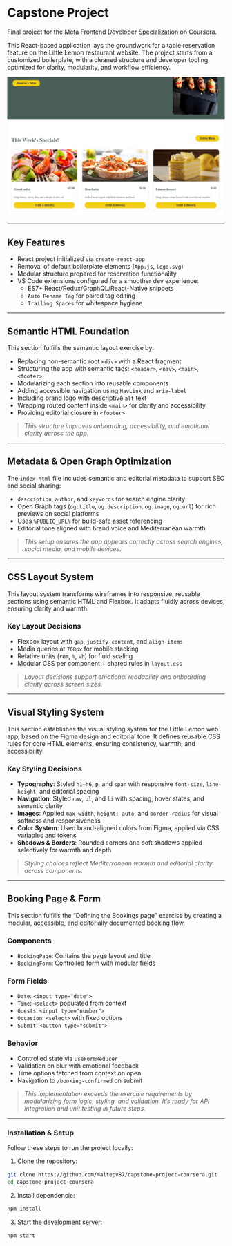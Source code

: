 # Capstone Project

Final project for the Meta Frontend Developer Specialization on Coursera.

This React-based application lays the groundwork for a table reservation feature on the Little Lemon restaurant website. The project starts from a customized boilerplate, with a cleaned structure and developer tooling optimized for clarity, modularity, and workflow efficiency.


![Capstone Project Screenshot](./src/assets/images/Screenshot.png)

---

## Key Features

- React project initialized via `create-react-app`
- Removal of default boilerplate elements (`App.js`, `logo.svg`)
- Modular structure prepared for reservation functionality
- VS Code extensions configured for a smoother dev experience:
  - ES7+ React/Redux/GraphQL/React-Native snippets
  - `Auto Rename Tag` for paired tag editing
  - `Trailing Spaces` for whitespace hygiene

---

## Semantic HTML Foundation

This section fulfills the semantic layout exercise by:

- Replacing non-semantic root `<div>` with a React fragment
- Structuring the app with semantic tags: `<header>`, `<nav>`, `<main>`, `<footer>`
- Modularizing each section into reusable components
- Adding accessible navigation using `NavLink` and `aria-label`
- Including brand logo with descriptive `alt` text
- Wrapping routed content inside `<main>` for clarity and accessibility
- Providing editorial closure in `<footer>`

> _This structure improves onboarding, accessibility, and emotional clarity across the app._

---

## Metadata & Open Graph Optimization

The `index.html` file includes semantic and editorial metadata to support SEO and social sharing:

- `description`, `author`, and `keywords` for search engine clarity
- Open Graph tags (`og:title`, `og:description`, `og:image`, `og:url`) for rich previews on social platforms
- Uses `%PUBLIC_URL%` for build-safe asset referencing
- Editorial tone aligned with brand voice and Mediterranean warmth

> _This setup ensures the app appears correctly across search engines, social media, and mobile devices._

---

## CSS Layout System

This layout system transforms wireframes into responsive, reusable sections using semantic HTML and Flexbox. It adapts fluidly across devices, ensuring clarity and warmth.

### Key Layout Decisions

- Flexbox layout with `gap`, `justify-content`, and `align-items`
- Media queries at `768px` for mobile stacking
- Relative units (`rem`, `%`, `vh`) for fluid scaling
- Modular CSS per component + shared rules in `layout.css`

> _Layout decisions support emotional readability and onboarding clarity across screen sizes._

---

## Visual Styling System

This section establishes the visual styling system for the Little Lemon web app, based on the Figma design and editorial tone. It defines reusable CSS rules for core HTML elements, ensuring consistency, warmth, and accessibility.

### Key Styling Decisions

- **Typography**: Styled `h1–h6`, `p`, and `span` with responsive `font-size`, `line-height`, and editorial spacing
- **Navigation**: Styled `nav`, `ul`, and `li` with spacing, hover states, and semantic clarity
- **Images**: Applied `max-width`, `height: auto`, and `border-radius` for visual softness and responsiveness
- **Color System**: Used brand-aligned colors from Figma, applied via CSS variables and tokens
- **Shadows & Borders**: Rounded corners and soft shadows applied selectively for warmth and depth

> _Styling choices reflect Mediterranean warmth and editorial clarity across components._

---

## Booking Page & Form

This section fulfills the “Defining the Bookings page” exercise by creating a modular, accessible, and editorially documented booking flow.

### Components

- `BookingPage`: Contains the page layout and title
- `BookingForm`: Controlled form with modular fields

### Form Fields

- `Date`: `<input type="date">`
- `Time`: `<select>` populated from context
- `Guests`: `<input type="number">`
- `Occasion`: `<select>` with fixed options
- `Submit`: `<button type="submit">`

### Behavior

- Controlled state via `useFormReducer`
- Validation on blur with emotional feedback
- Time options fetched from context on open
- Navigation to `/booking-confirmed` on submit

> _This implementation exceeds the exercise requirements by modularizing form logic, styling, and validation. It’s ready for API integration and unit testing in future steps._

---

### **Installation & Setup**

Follow these steps to run the project locally:

1. Clone the repository:

```bash
git clone https://github.com/maitepv87/capstone-project-coursera.git
cd capstone-project-coursera
```

2. Install dependencie:

```bash
npm install
```

3. Start the development server:

```bash
npm start
```
